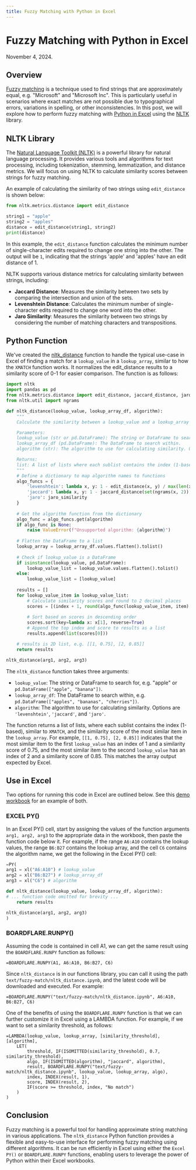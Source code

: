```yaml
---
title: Fuzzy Matching with Python in Excel
---
```


# Fuzzy Matching with Python in Excel
November 4, 2024.

## Overview

[Fuzzy matching](/tasks/text/fuzzy-match) is a technique used to find strings that are approximately equal, e.g. "Microsoft" and "Microsoft Inc". This is particularly useful in scenarios where exact matches are not possible due to typographical errors, variations in spelling, or other inconsistencies. In this post, we will explore how to perform fuzzy matching with [Python in Excel](https://techcommunity.microsoft.com/t5/excel-blog/python-in-excel-available-now/ba-p/4240212) using the [NLTK](https://github.com/nltk/nltk) library.

## NLTK Library

The [Natural Language Toolkit (NLTK)](https://www.nltk.org/) is a powerful library for natural language processing. It provides various tools and algorithms for text processing, including tokenization, stemming, lemmatization, and distance metrics. We will focus on using NLTK to calculate similarity scores between strings for fuzzy matching.

An example of calculating the similarity of two strings using `edit_distance` is shown below:

```python
from nltk.metrics.distance import edit_distance

string1 = "apple"
string2 = "apples"
distance = edit_distance(string1, string2)
print(distance)
```

In this example, the `edit_distance` function calculates the minimum number of single-character edits required to change one string into the other. The output will be `1`, indicating that the strings 'apple' and 'apples' have an edit distance of 1.

NLTK supports various distance metrics for calculating similarity between strings, including:

- **Jaccard Distance**: Measures the similarity between two sets by comparing the intersection and union of the sets.
- **Levenshtein Distance**: Calculates the minimum number of single-character edits required to change one word into the other.
- **Jaro Similarity**: Measures the similarity between two strings by considering the number of matching characters and transpositions.

## Python Function

We've created the [nltk_distance](/functions/text/fuzzy-match/nltk_distance) function to handle the typical use-case in Excel of finding a match for a `lookup_value` in a `lookup_array`, similar to how the `XMATCH` function works. It normalizes the edit_distance results to a similarity score of 0-1 for easier comparison.  The function is as follows:

```python
import nltk
import pandas as pd
from nltk.metrics.distance import edit_distance, jaccard_distance, jaro_similarity
from nltk.util import ngrams

def nltk_distance(lookup_value, lookup_array_df, algorithm):
    """
    Calculate the similarity between a lookup_value and a lookup_array using various distance algorithms.

    Parameters:
    lookup_value (str or pd.DataFrame): The string or DataFrame to search for.
    lookup_array_df (pd.DataFrame): The DataFrame to search within.
    algorithm (str): The algorithm to use for calculating similarity. Options are 'levenshtein', 'jaccard', and 'jaro'. Default is 'jaccard'.

    Returns:
    list: A list of lists where each sublist contains the index (1-based) and the similarity score of the most similar item in the lookup_array.
    """
    # Define a dictionary to map algorithm names to functions
    algo_funcs = {
        'levenshtein': lambda x, y: 1 - edit_distance(x, y) / max(len(x), len(y)),
        'jaccard': lambda x, y: 1 - jaccard_distance(set(ngrams(x, 2)), set(ngrams(y, 2))),
        'jaro': jaro_similarity
    }
    
    # Get the algorithm function from the dictionary
    algo_func = algo_funcs.get(algorithm)
    if algo_func is None:
        raise ValueError(f"Unsupported algorithm: {algorithm}")
    
    # Flatten the DataFrame to a list
    lookup_array = lookup_array_df.values.flatten().tolist()
    
    # Check if lookup_value is a DataFrame
    if isinstance(lookup_value, pd.DataFrame):
        lookup_value_list = lookup_value.values.flatten().tolist()
    else:
        lookup_value_list = [lookup_value]
    
    results = [] 
    for lookup_value_item in lookup_value_list:
        # Calculate similarity scores and round to 2 decimal places
        scores = [(index + 1, round(algo_func(lookup_value_item, item), 2)) for index, item in enumerate(lookup_array)]
        
        # Sort based on scores in descending order
        scores.sort(key=lambda x: x[1], reverse=True)
        # Append the top index and score to results as a list
        results.append(list(scores[0]))

    # results is 2D list, e.g. [[1, 0.75], [2, 0.85]]
    return results

nltk_distance(arg1, arg2, arg3)
```

The `nltk_distance` function takes three arguments:

- `lookup_value`: The string or DataFrame to search for, e.g. "apple" or `pd.DataFrame(["apple", "banana"])`.
- `lookup_array_df`: The DataFrame to search within, e.g. `pd.DataFrame(["apples", "bananas", "cherries"])`.
- `algorithm`: The algorithm to use for calculating similarity. Options are `'levenshtein'`, `'jaccard'`, and `'jaro'`. 

The function returns a list of lists, where each sublist contains the index (1-based), similar to `XMATCH`, and the similarity score of the most similar item in the `lookup_array`. For example, `[[1, 0.75], [2, 0.85]]` indicates that the most similar item to the first `lookup_value` has an index of 1 and a similarity score of 0.75, and the most similar item to the second `lookup_value` has an index of 2 and a similarity score of 0.85.  This matches the array output expected by Excel.

## Use in Excel

Two options for running this code in Excel are outlined below.  See this [demo workbook](https://whistlernetworks.sharepoint.com/:x:/s/Boardflare/Ef_eyKV0npNBhKEJJwt5QfUB3qhMgeSBAbTA1wfUCtKF0A?e=S4CoUs) for an example of both.

### EXCEL PY()

In an Excel PY() cell, start by assigning the values of the function arguments `arg1, arg2, arg3` to the appropriate data in the workbook, then paste the function code below it. For example, if the range `A6:A10` contains the lookup values, the range `B6:B27` contains the lookup array, and the cell `C6` contains the algorithm name, we get the following in the Excel PY() cell:

```python
=PY(
arg1 = xl("A6:A10") # lookup_value
arg2 = xl("B6:B27") # lookup_array_df
arg3 = xl("C6") # algorithm

def nltk_distance(lookup_value, lookup_array_df, algorithm):
# ... function code omitted for brevity ...
    return results

nltk_distance(arg1, arg2, arg3)
)
```

### BOARDFLARE.RUNPY()

Assuming the code is contained in cell A1, we can get the same result using the `BOARDFLARE.RUNPY` function as follows:

```excel
=BOARDFLARE.RUNPY(A1, A6:A10, B6:B27, C6)
```

Since `nltk_distance` is in our functions library, you can call it using the path `text/fuzzy-match/nltk_distance.ipynb`, and the latest code will be downloaded and executed. For example:

```excel
=BOARDFLARE.RUNPY("text/fuzzy-match/nltk_distance.ipynb", A6:A10, B6:B27, C6)
```

One of the benefits of using the `BOARDFLARE.RUNPY` function is that we can further customize it in Excel using a LAMBDA function.  For example, if we want to set a similarity threshold, as follows:

```excel
=LAMBDA(lookup_value, lookup_array, [similarity_threshold], [algorithm],
    LET(
        threshold, IF(ISOMITTED(similarity_threshold), 0.7, similarity_threshold),
        algo, IF(ISOMITTED(algorithm), "jaccard", algorithm),
        result, BOARDFLARE.RUNPY("text/fuzzy-match/nltk_distance.ipynb", lookup_value, lookup_array, algo),
        index, INDEX(result, 1),
        score, INDEX(result, 2),
        IF(score >= threshold, index, "No match")
    )
)
```

## Conclusion

Fuzzy matching is a powerful tool for handling approximate string matching in various applications. The `nltk_distance` Python function provides a flexible and easy-to-use interface for performing fuzzy matching using different algorithms. It can be run efficiently in Excel using either the `Excel PY()` or `BOARDFLARE.RUNPY` functions, enabling users to leverage the power of Python within their Excel workbooks.